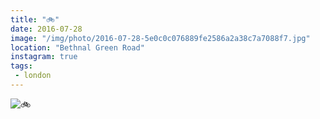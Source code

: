 ```yaml
---
title: "🚲"
date: 2016-07-28
image: "/img/photo/2016-07-28-5e0c0c076889fe2586a2a38c7a7088f7.jpg"
location: "Bethnal Green Road"
instagram: true
tags:
 - london
---
```


![🚲](/img/photo/2016-07-28-5e0c0c076889fe2586a2a38c7a7088f7.jpg)
